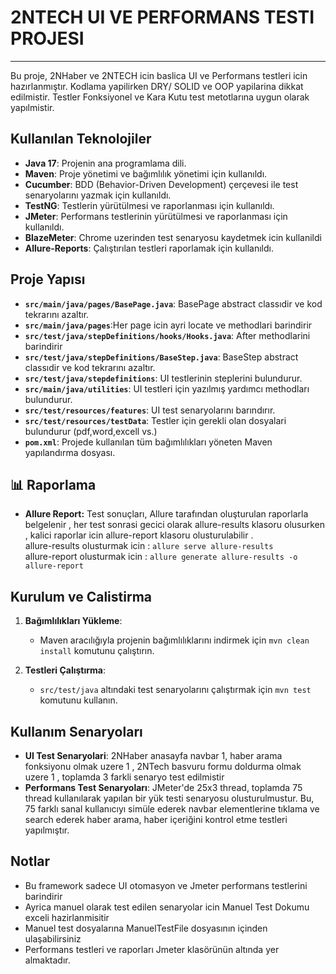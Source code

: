 #  2NTECH UI VE PERFORMANS TESTI PROJESI

---

Bu proje, 2NHaber ve 2NTECH icin baslica UI ve Performans testleri icin hazırlanmıştır.
Kodlama yapilirken  DRY/ SOLID ve OOP yapilarina dikkat edilmistir. Testler Fonksiyonel ve Kara Kutu test metotlarına uygun olarak yapılmistir.


## Kullanılan Teknolojiler

- **Java 17**: Projenin ana programlama dili.
- **Maven**: Proje yönetimi ve bağımlılık yönetimi için kullanıldı.
- **Cucumber**: BDD (Behavior-Driven Development) çerçevesi ile test senaryolarını yazmak için kullanıldı.
- **TestNG**: Testlerin yürütülmesi ve raporlanması için kullanıldı.
- **JMeter**: Performans testlerinin yürütülmesi ve raporlanması için kullanıldı.
- **BlazeMeter**: Chrome uzerinden test senaryosu kaydetmek icin kullanildi
- **Allure-Reports**: Çalıştırılan testleri raporlamak için kullanıldı.


## Proje Yapısı

- **`src/main/java/pages/BasePage.java`**: BasePage abstract classıdir ve kod tekrarını azaltır.
- **`src/main/java/pages`**:Her page icin ayri locate ve methodlari barindirir
- **`src/test/java/stepDefinitions/hooks/Hooks.java`**: After methodlarini barindirir
- **`src/test/java/stepDefinitions/BaseStep.java`**: BaseStep abstract classıdir ve kod tekrarını azaltır.
- **`src/test/java/stepdefinitions`**: UI testlerinin steplerini bulundurur.
- **`src/main/java/utilities`**: UI testleri için yazılmış yardımcı methodları bulundurur.
- **`src/test/resources/features`**: UI test senaryolarını barındırır.
- **`src/test/resources/testData`**: Testler için gerekli olan dosyalari bulundurur (pdf,word,excell vs.)
- **`pom.xml`**: Projede kullanılan tüm bağımlılıkları yöneten Maven yapılandırma dosyası.

## 📊 Raporlama

- **Allure Report:** Test sonuçları, Allure tarafından oluşturulan raporlarla belgelenir , her test sonrasi gecici
  olarak allure-results klasoru olusurken , kalici raporlar icin allure-report klasoru olusturulabilir .  
  allure-results olusturmak icin : `allure serve allure-results`   
  allure-report  olusturmak icin : `allure generate allure-results -o allure-report`  



## Kurulum ve Calistirma

1. **Bağımlılıkları Yükleme**:
    - Maven aracılığıyla projenin bağımlılıklarını indirmek için `mvn clean install` komutunu çalıştırın.

2. **Testleri Çalıştırma**:
    - `src/test/java` altındaki test senaryolarını çalıştırmak için `mvn test` komutunu kullanın.


##  Kullanım Senaryoları

- **UI Test Senaryolari**: 2NHaber anasayfa navbar 1, haber arama fonksiyonu olmak uzere 1 , 2NTech basvuru formu doldurma olmak uzere 1 ,  toplamda 3 farkli senaryo test edilmistir
- **Performans Test Senaryoları**: JMeter'de 25x3 thread, toplamda 75 thread kullanılarak yapılan bir yük testi senaryosu olusturulmustur. Bu, 75 farklı sanal kullanıcıyı simüle ederek navbar elementlerine tıklama ve search ederek haber arama, haber içeriğini kontrol etme testleri yapılmıştır.

## Notlar

- Bu framework sadece UI otomasyon ve Jmeter performans testlerini barindirir
- Ayrica manuel olarak test edilen senaryolar icin Manuel Test Dokumu exceli hazirlanmisitir
- Manuel test dosyalarına ManuelTestFile dosyasının içinden ulaşabilirsiniz
- Performans testleri ve raporları Jmeter klasörünün altında yer almaktadır.